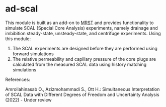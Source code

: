 # ad-scal

This module is built as an add-on to [MRST](https://www.sintef.no/projectweb/mrst/) and provides functionality to simulate SCAL (Special Core Analysis) experiments, namely drainage and imbibition steady-state, unsteady-state, and centrifuge experiments. Using this module:
1. The SCAL experiments are designed before they are performed using forward simulations
2. The relative permeability and capillary pressure of the core plugs are calculated from the measured SCAL data using history matching simulations

References:

Amrollahinasab O., Azizmohammadi S., Ott H.: Simultaneous Interpretation of SCAL Data with Different Degrees of Freedom and Uncertainty Analysis (2022) - Under review
